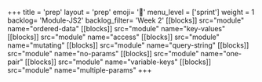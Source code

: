 +++
title = 'prep'
layout = 'prep'
emoji= '📝'
menu_level = ['sprint']
weight = 1
backlog= 'Module-JS2'
backlog_filter= 'Week 2'
[[blocks]]
src="module"
name="ordered-data"
[[blocks]]
src="module"
name="key-values"
[[blocks]]
src="module"
name="access"
[[blocks]]
src="module"
name="mutating"
[[blocks]]
src="module"
name="query-string"
[[blocks]]
src="module"
name="no-params"
[[blocks]]
src="module"
name="one-pair"
[[blocks]]
src="module"
name="variable-keys"
[[blocks]]
src="module"
name="multiple-params"
+++
